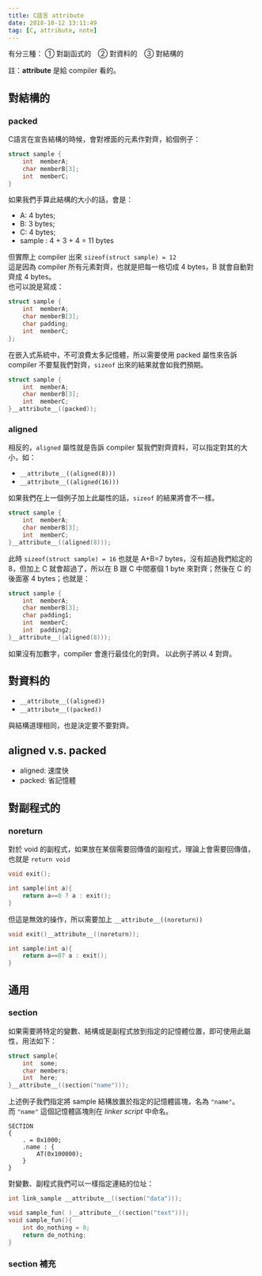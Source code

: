 ```yaml
---
title: C語言 attribute
date: 2018-10-12 13:11:49
tag: [C, attribute, note]
---
```

有分三種： ① 對副函式的　② 對資料的　③ 對結構的

註：**attribute** 是給 compiler 看的。

## 對結構的
### packed
C語言在宣告結構的時候，會對裡面的元素作對齊，給個例子：

```c
struct sample {
    int  memberA;
    char memberB[3];
    int  memberC;
}
```

<!-- more -->

如果我們手算此結構的大小的話，會是：
- A: 4 bytes;
- B: 3 bytes;
- C: 4 bytes;
- sample : 4 + 3 + 4 = 11 bytes

但實際上 compiler 出來 `sizeof(struct sample) = 12`<br>
這是因為 compiler 所有元素對齊，也就是把每一格切成 4 bytes，B 就會自動對齊成 4 bytes。<br>
也可以說是寫成：

```c
struct sample {
    int  memberA;
    char memberB[3];
    char padding;
    int  memberC;
};
```

在嵌入式系統中，不可浪費太多記憶體，所以需要使用 packed 屬性來告訴 compiler 不要幫我們對齊，`sizeof` 出來的結果就會如我們預期。

```c
struct sample {
    int  memberA;
    char memberB[3];
    int  memberC;
}__attribute__((packed));
```

### aligned
相反的，`aligned` 屬性就是告訴 compiler 幫我們對齊資料，可以指定對其的大小，如：
- `__attribute__((aligned(8)))`
- `__attribute__((aligned(16)))`

如果我們在上一個例子加上此屬性的話，`sizeof` 的結果將會不一樣。

```c
struct sample {
    int  memberA;
    char memberB[3];
    int  memberC;
}__attribute__((aligned(8)));
```

此時 `sizeof(struct sample) = 16`
也就是 A+B=7 bytes，沒有超過我們給定的 8，但加上 C 就會超過了，所以在 B 跟 C 中間塞個 1 byte 來對齊；然後在 C 的後面塞 4 bytes；也就是：

```c
struct sample {
    int  memberA;
    char memberB[3];
    char padding1;
    int  memberC;
    int  padding2;
}__attribute__((aligned(8)));
```

如果沒有加數字，compiler 會進行最佳化的對齊。
以此例子將以 4 對齊。

## 對資料的
- `__attribute__((aligned))`
- `__attribute__((packed))`

與結構道理相同，也是決定要不要對齊。

## aligned v.s. packed
- aligned: 速度快
- packed: 省記憶體

## 對副程式的

### noreturn
對於 void 的副程式，如果放在某個需要回傳值的副程式，理論上會需要回傳值，也就是 `return void`

```c
void exit();

int sample(int a){
    return a==0 ? a : exit();
}
```

但這是無效的操作，所以需要加上 `__attribute__((noreturn))`

```c
void exit()__attribute__((noreturn));

int sample(int a){
    return a==0? a : exit();
}
```

## 通用
### section
如果需要將特定的變數、結構或是副程式放到指定的記憶體位置，即可使用此屬性，用法如下：

```c
struct sample{
    int  some;
    char members;
    int  here;
}__attribute__((section("name")));
```

上述例子我們指定將 sample 結構放置於指定的記憶體區塊，名為 `"name"`。<br>
而 `"name"` 這個記憶體區塊則在 *linker script* 中命名。

```
SECTION
{
    . = 0x1000;
    .name : {
        AT(0x100000);
    }
}
```

對變數、副程式我們可以一樣指定連結的位址：

```c
int link_sample __attribute__((section("data")));

void sample_fun( )__attribute__((section("text")));
void sample_fun(){
    int do_nothing = 0;
    return do_nothing;
}
```

### section 補充
